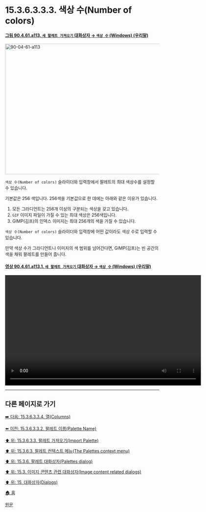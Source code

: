 # 15.3.6.3.3.3. 색상 수(Number of colors)

<a id="90-04-61-a113"></a>

#### [그림 90.4.61.a113. `새 팔레트 가져오기` 대화상자 → `색상 수` (Windows) (우리말)](./90-04-0061-import_a_new_palette.md#90-04-61-a113)
<img width="532" height="426" alt="90-04-61-a113" src="https://github.com/user-attachments/assets/5ee26275-c477-4dc8-8e45-2a38f1688b66" />

`색상 수(Number of colors)` 슬라이더와 입력창에서 팔레트의 최대 색상수를 설정할 수 있습니다.

기본값은 256 색입니다. 256색을 기본값으로 한 데에는 아래와 같은 이유가 있습니다.

1. 모든 그라디언트는 256개 이상의 구분되는 색상을 갖고 있습니다.
2. `GIF` 이미지 파일이 가질 수 있는 최대 색상은 256색입니다.
3. GIMP(김프)의 인덱스 이미지는 최대 256개의 색을 가질 수 있습니다.

`색상 수(Number of colors)` 슬라이더와 입력창에 어떤 값이라도 색상 수로 입력할 수 있습니다.

만약 색상 수가 그라디언트나 이미지의 색 범위를 넘어간다면, GIMP(김프)는 빈 공간의 색을 채워 팔레트를 만들어 줍니다.

<a id="90-04-61-a113-01"></a>

#### [영상 90.4.61.a113.1. `새 팔레트 가져오기` 대화상자 → `색상 수` (Windows) (우리말)](./90-04-0061-import_a_new_palette.md#90-04-61-a113-01)
<video controls="controls" width="640" height="360" src="https://github.com/user-attachments/assets/c5a3efb1-8c3c-4bea-a229-96578e0d4456"></video>

***

## 다른 페이지로 가기

[➡️ 다음: 15.3.6.3.3.4. 열(Columns)](./15-03-06-03-03-04-columns.md)

[⬅️ 이전: 15.3.6.3.3.2. 팔레트 이름(Palette Name)](./15-03-06-03-03-02-palette_name.md)

[⬆️ 위: 15.3.6.3.3. 팔레트 가져오기(Import Palette)](./15-03-06-03-03-00-import_palette.md)

[⬆️ 위: 15.3.6.3. 팔레트 컨텍스트 메뉴(The Palettes context menu)](./15-03-06-03-00-the_palettes_context_menu.md)

[⬆️ 위: 15.3.6. 팔레트 대화상자(Palettes dialog)](./15-03-06-00-palettes-dialog.md)

[⬆️ 위: 15.3. 이미지 콘텐츠 관련 대화상자(Image content related dialogs)](./15-03-00-image-content-related-dialogs.md)

[⬆️ 위: 15. 대화상자(Dialogs)](./15-00-dialogs.md)

[🏠 홈](./00-home.md)

[원문](https://docs.gimp.org/2.10/ko/gimp-palette-dialog.html#gimp-concepts-palettes-menu)